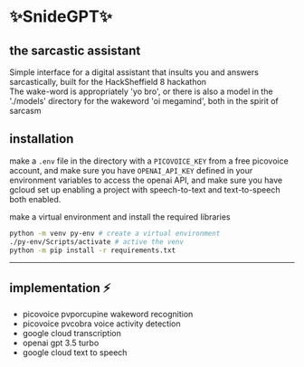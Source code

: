 # ✨SnideGPT✨
## the sarcastic assistant

Simple interface for a digital assistant that insults you and answers sarcastically, built for the HackSheffield 8 hackathon  
The wake-word is appropriately 'yo bro', or there is also a model in the './models' directory for the wakeword 'oi megamind', both in the spirit of sarcasm

## installation

make a `.env` file in the directory with a `PICOVOICE_KEY` from a free picovoice account, and make sure you have `OPENAI_API_KEY` defined in your environment variables to access the openai API, and make sure you have gcloud set up enabling a project with speech-to-text and text-to-speech both enabled.

make a virtual environment and install the required libraries
```bash
python -m venv py-env # create a virtual environment
./py-env/Scripts/activate # active the venv
python -m pip install -r requirements.txt
```

---

## implementation ⚡
- picovoice pvporcupine wakeword recognition  
- picovoice pvcobra voice activity detection  
- google cloud transcription  
- openai gpt 3.5 turbo
- google cloud text to speech
